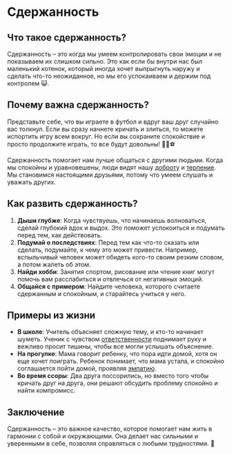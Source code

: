 # Сдержанность

## Что такое сдержанность?

Сдержанность – это когда мы умеем контролировать свои эмоции и не показываем их слишком сильно. Это как если бы внутри нас был маленький котенок, который иногда хочет выпрыгнуть наружу и сделать что-то неожиданное, но мы его успокаиваем и держим под контролем 😺.

## Почему важна сдержанность?

Представьте себе, что вы играете в футбол и вдруг ваш друг случайно вас толкнул. Если вы сразу начнете кричать и злиться, то можете испортить игру всем вокруг. Но если вы сохраните спокойствие и просто продолжите играть, то все будут довольны! 🏃‍♂️⚽

Сдержанность помогает нам лучше общаться с другими людьми. Когда мы спокойны и уравновешены, люди видят нашу [доброту](Доброта.md) и [терпение](Терпение.md). Мы становимся настоящими друзьями, потому что умеем слушать и уважать других.

## Как развить сдержанность?

1. **Дыши глубже**: Когда чувствуешь, что начинаешь волноваться, сделай глубокий вдох и выдох. Это поможет успокоиться и подумать перед тем, как действовать.
2. **Подумай о последствиях**: Перед тем как что-то сказать или сделать, подумайте, к чему это может привести. Например, вспыльчивый человек может обидеть кого-то своим резким словом, а потом жалеть об этом.
3. **Найди хобби**: Занятия спортом, рисование или чтение книг могут помочь вам расслабиться и отвлечься от негативных эмоций.
4. **Общайся с примером**: Найдите человека, которого считаете сдержанным и спокойным, и старайтесь учиться у него.

## Примеры из жизни

- **В школе**: Учитель объясняет сложную тему, и кто-то начинает шуметь. Ученик с чувством [ответственности](Ответственность.md) поднимает руку и вежливо просит тишины, чтобы все могли услышать объяснение.
- **На прогулке**: Мама говорит ребенку, что пора идти домой, хотя он еще хочет поиграть. Ребенок понимает, что мама устала, и спокойно соглашается пойти домой, проявляя [эмпатию](Эмпатия.md).
- **Во время ссоры**: Два друга поссорились, но вместо того чтобы кричать друг на друга, они решают обсудить проблему спокойно и найти компромисс.

## Заключение

Сдержанность – это важное качество, которое помогает нам жить в гармонии с собой и окружающими. Она делает нас сильными и уверенными в себе, позволяя справляться с любыми трудностями. 🌟